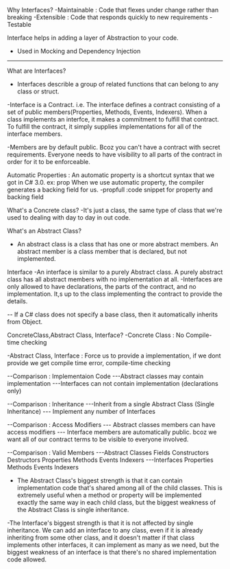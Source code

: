 Why Interfaces?
-Maintainable : Code that flexes under change rather than breaking
-Extensible : Code that responds quickly to new requirements
-Testable 

Interface helps in adding a layer of Abstraction to your code.

- Used in Mocking and Dependency Injection
-----------------------------------------------------------------------
What are Interfaces?
- Interfaces describle a group of related functions that can belong to any class or struct.

-Interface is a Contract. i.e. The interface defines a contract consisting of a set of public members(Properties, Methods, Events, Indexers). When a class implements an interfce, it makes a commitment to fulfill that contract. To fulfill the contract, it simply supplies implementations for all of the interface members.

-Members are by default public. Bcoz you can't have a contract with secret requirements. Everyone needs to have visibility to all parts of the contract in order for it to be enforceable.

Automatic Properties : An automatic property is a shortcut syntax that we got in C# 3.0. ex: prop
When we use automatic property, the compiler generates a backing field for us. 
-propfull :code snippet for property and backing field

What's a Concrete class?
-It's just a class, the same type of class that we're used to dealing with day to day in out code.

What's an Abstract Class?
- An abstract class is a class that has one or more abstract members. An abstract member is a class member that is declared, but not implemented.

Interface
-An interface is similar to a purely Abstract class. A purely abstract class has all abstract members with no implementation at all.
-Interfaces are only allowed to have declarations, the parts of the contract, and no implementation. It,s up to the class implementing the contract to provide the details.

-- If a C# class does not specify a base class, then it automatically inherits from Object.

ConcreteClass,Abstract Class, Interface?
-Concrete Class : No Compile-time checking

-Abstract Class, Interface : Force us to provide a implementation, if we dont provide we get compile time error, compile-time checking

--Comparison : Implementaion Code
---Abstract classes may contain implementation
---Interfaces can not contain implementation (declarations only)

--Comparison : Inheritance
---Inherit from a single Abstract Class (Single Inheritance)
--- Implement any number of Interfaces

--Comparison : Access Modifiers
--- Abstract classes members can have access modifiers
--- Interface members are automatically public. bcoz we want all of our contract terms to be visible to everyone involved.

--Comparison : Valid Members
---Abstract Classes
	Fields
	Constructors
	Destructors
	Properties
	Methods
	Events
	Indexers
---Interfaces
	Properties
	Methods
	Events
	Indexers
	
- The Abstract Class's biggest strength is that it can contain implementation code that's shared among all of the child classes. This is extremely useful when a method or property will be implemented exactly the same way in each child class, but the biggest weakness of the Abstract Class is single inheritance.

-The Interface's biggest strength is that it is not affected by single inheritance. We can add an interface to any class, even if it is already inheriting from some other class, and it doesn't matter if that class implements other interfaces, it can implement as many as we need, but the biggest weakness of an interface is that there's no shared implementation code allowed.